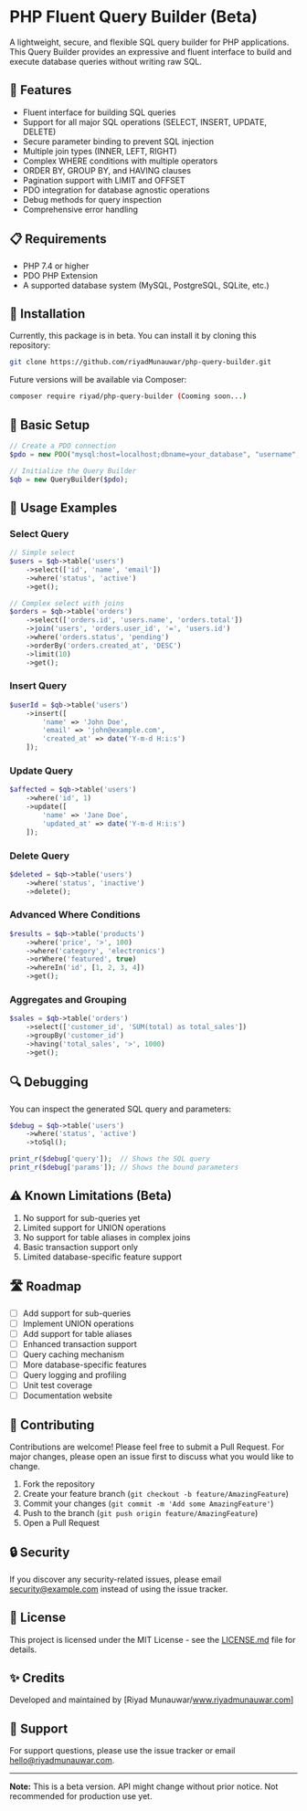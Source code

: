 # PHP Fluent Query Builder (Beta)

A lightweight, secure, and flexible SQL query builder for PHP applications. This Query Builder provides an expressive and fluent interface to build and execute database queries without writing raw SQL.

## 🌟 Features

- Fluent interface for building SQL queries
- Support for all major SQL operations (SELECT, INSERT, UPDATE, DELETE)
- Secure parameter binding to prevent SQL injection
- Multiple join types (INNER, LEFT, RIGHT)
- Complex WHERE conditions with multiple operators
- ORDER BY, GROUP BY, and HAVING clauses
- Pagination support with LIMIT and OFFSET
- PDO integration for database agnostic operations
- Debug methods for query inspection
- Comprehensive error handling

## 📋 Requirements

- PHP 7.4 or higher
- PDO PHP Extension
- A supported database system (MySQL, PostgreSQL, SQLite, etc.)

## 🚀 Installation

Currently, this package is in beta. You can install it by cloning this repository:

```bash
git clone https://github.com/riyadMunauwar/php-query-builder.git
```

Future versions will be available via Composer:

```bash
composer require riyad/php-query-builder (Cooming soon...)
```

## 🔧 Basic Setup

```php
// Create a PDO connection
$pdo = new PDO("mysql:host=localhost;dbname=your_database", "username", "password");

// Initialize the Query Builder
$qb = new QueryBuilder($pdo);
```

## 📖 Usage Examples

### Select Query
```php
// Simple select
$users = $qb->table('users')
    ->select(['id', 'name', 'email'])
    ->where('status', 'active')
    ->get();

// Complex select with joins
$orders = $qb->table('orders')
    ->select(['orders.id', 'users.name', 'orders.total'])
    ->join('users', 'orders.user_id', '=', 'users.id')
    ->where('orders.status', 'pending')
    ->orderBy('orders.created_at', 'DESC')
    ->limit(10)
    ->get();
```

### Insert Query
```php
$userId = $qb->table('users')
    ->insert([
        'name' => 'John Doe',
        'email' => 'john@example.com',
        'created_at' => date('Y-m-d H:i:s')
    ]);
```

### Update Query
```php
$affected = $qb->table('users')
    ->where('id', 1)
    ->update([
        'name' => 'Jane Doe',
        'updated_at' => date('Y-m-d H:i:s')
    ]);
```

### Delete Query
```php
$deleted = $qb->table('users')
    ->where('status', 'inactive')
    ->delete();
```

### Advanced Where Conditions
```php
$results = $qb->table('products')
    ->where('price', '>', 100)
    ->where('category', 'electronics')
    ->orWhere('featured', true)
    ->whereIn('id', [1, 2, 3, 4])
    ->get();
```

### Aggregates and Grouping
```php
$sales = $qb->table('orders')
    ->select(['customer_id', 'SUM(total) as total_sales'])
    ->groupBy('customer_id')
    ->having('total_sales', '>', 1000)
    ->get();
```

## 🔍 Debugging

You can inspect the generated SQL query and parameters:

```php
$debug = $qb->table('users')
    ->where('status', 'active')
    ->toSql();

print_r($debug['query']);  // Shows the SQL query
print_r($debug['params']); // Shows the bound parameters
```

## ⚠️ Known Limitations (Beta)

1. No support for sub-queries yet
2. Limited support for UNION operations
3. No support for table aliases in complex joins
4. Basic transaction support only
5. Limited database-specific feature support

## 🛣️ Roadmap

- [ ] Add support for sub-queries
- [ ] Implement UNION operations
- [ ] Add support for table aliases
- [ ] Enhanced transaction support
- [ ] Query caching mechanism
- [ ] More database-specific features
- [ ] Query logging and profiling
- [ ] Unit test coverage
- [ ] Documentation website

## 🤝 Contributing

Contributions are welcome! Please feel free to submit a Pull Request. For major changes, please open an issue first to discuss what you would like to change.

1. Fork the repository
2. Create your feature branch (`git checkout -b feature/AmazingFeature`)
3. Commit your changes (`git commit -m 'Add some AmazingFeature'`)
4. Push to the branch (`git push origin feature/AmazingFeature`)
5. Open a Pull Request

## 🔒 Security

If you discover any security-related issues, please email security@example.com instead of using the issue tracker.

## 📝 License

This project is licensed under the MIT License - see the [LICENSE.md](LICENSE.md) file for details.

## ✨ Credits

Developed and maintained by [Riyad Munauwar/www.riyadmunauwar.com]

## 📧 Support

For support questions, please use the issue tracker or email hello@riyadmunauwar.com.

---

**Note:** This is a beta version. API might change without prior notice. Not recommended for production use yet.